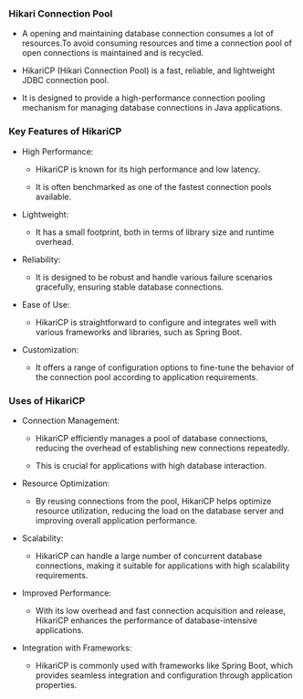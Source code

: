### Hikari Connection Pool

- A opening and maintaining database connection consumes a lot of resources.To avoid consuming resources and time a connection pool of open connections is maintained and is recycled.

- HikariCP (Hikari Connection Pool) is a fast, reliable, and lightweight JDBC connection pool. 

- It is designed to provide a high-performance connection pooling mechanism for managing database connections in Java applications. 

### Key Features of HikariCP

- High Performance: 
    
    - HikariCP is known for its high performance and low latency. 
   
    - It is often benchmarked as one of the fastest connection pools available.

- Lightweight: 
    
    - It has a small footprint, both in terms of library size and runtime overhead.

- Reliability: 
    
    - It is designed to be robust and handle various failure scenarios gracefully, ensuring stable database connections.

- Ease of Use: 
    
    - HikariCP is straightforward to configure and integrates well with various frameworks and libraries, such as Spring Boot.

- Customization: 

    - It offers a range of configuration options to fine-tune the behavior of the connection pool according to application requirements.

### Uses of HikariCP

- Connection Management: 

    - HikariCP efficiently manages a pool of database connections, reducing the overhead of establishing new connections repeatedly. 
    
    - This is crucial for applications with high database interaction.

- Resource Optimization: 

    - By reusing connections from the pool, HikariCP helps optimize resource utilization, reducing the load on the database server and improving overall application performance.

- Scalability: 
    
    - HikariCP can handle a large number of concurrent database connections, making it suitable for applications with high scalability requirements.

- Improved Performance: 
    
    - With its low overhead and fast connection acquisition and release, HikariCP enhances the performance of database-intensive applications.

- Integration with Frameworks: 
    
    - HikariCP is commonly used with frameworks like Spring Boot, which provides seamless integration and configuration through application properties.

